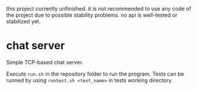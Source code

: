 this project currently unfinished. it is not recommended to use any code of
the project due to possible stability problems. no api is well-tested or 
stabilized yet.

# chat server
Simple TCP-based chat server.

Execute `run.sh` in the repository folder to run the program. Tests can be
runned by using `runtest.sh <test_name>` in tests working directory.
